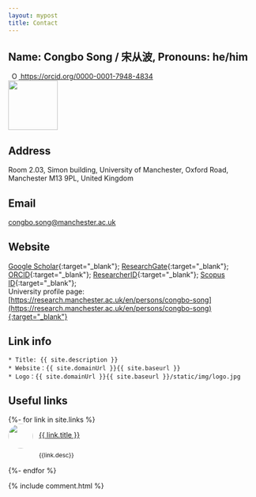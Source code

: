 ```yaml
---
layout: mypost
title: Contact
---
```



## Name: Congbo Song / 宋从波, Pronouns: he/him
<a
id="cy-effective-orcid-url"
class="underline"
 href="https://orcid.org/0000-0001-7948-4834"
 target="orcid.widget"
 rel="me noopener noreferrer"
 style="vertical-align: top">
 <img
    src="https://orcid.org/sites/default/files/images/orcid_16x16.png"
    style="width: 1em; margin-inline-start: 0.5em"
    alt="ORCID iD icon"/>
  https://orcid.org/0000-0001-7948-4834
</a><br />
<img align="left" src="{{site.baseurl}}/static/img/bio.jpg" width="100" height="100">
<br clear="left"/>

## Address
Room 2.03, Simon building, University of Manchester, Oxford Road, Manchester M13 9PL, United Kingdom

## Email
<congbo.song@manchester.ac.uk>

## Website
[Google Scholar](https://scholar.google.com/citations?user=JcL-uzcAAAAJ&hl=en){:target="_blank"};   [ResearchGate](https://www.researchgate.net/profile/Congbo-Song){:target="_blank"};  [ORCID](https://orcid.org/0000-0001-7948-4834){:target="_blank"};  [ResearcherID](https://publons.com/researcher/3024756/congbo-song/){:target="_blank"}; [Scopus ID](https://www.scopus.com/authid/detail.uri?authorId=57192012559){:target="_blank"};<br />
University profile page:[https://research.manchester.ac.uk/en/persons/congbo-song](https://research.manchester.ac.uk/en/persons/congbo-song){:target="_blank"}

## Link info
```
* Title: {{ site.description }}
* Website：{{ site.domainUrl }}{{ site.baseurl }}
* Logo：{{ site.domainUrl }}{{ site.baseurl }}/static/img/logo.jpg
```

<!--
<ul>
  {%- for link in site.links %}
  <li>
    <p><a href="{{ link.url }}" title="{{ link.desc }}" target="_blank" >{{ link.title }}</a></p>
  </li>
  {%- endfor %}
</ul>
-->
## Useful links
<div style="display:flex;flex-direction:  column">
  {%- for link in site.links %}
    <div style="display:flex;width:100%;">
      <div style="display:flex;width:100%;margin-bottom:16px;">
        <div style="text-decoration: none;">
          <a href="{{link.url}}" style="display: block;border-bottom:none;">
          <img style="border:0px solid #f00;width:50px;height:50px;border-radius: 50%;" src="{{ link.header }}">
          </a>
        </div>
        <div style="margin-left:12px;margin-top:0px;display:flex;flex-direction:column">
          <p style="border:0px solid #000;height:28px;">
            <a href="{{ link.url }}" title="{{ link.desc }}" target="_blank" >{{ link.title }}</a>
          </p>
          <div style="border:0px solid #000;font-size:12px;height:14px;">{{link.desc}}</div>
          <!-- <div style="border:0px solid #000;font-size:12px;height:24px;">{{link.tag}}</div> -->
        </div>
      </div>
    </div>
  {%- endfor %}
</div>


{% include comment.html %}

<!---
<script type="text/javascript" src="//rf.revolvermaps.com/0/0/6.js?i=5b08vik95x4&amp;m=7&amp;c=e63100&amp;cr1=ffffff&amp;f=arial&amp;l=0&amp;bv=90&amp;lx=-420&amp;ly=420&amp;hi=20&amp;he=7&amp;hc=a8ddff&amp;rs=80" async="async"></script>
-->

<script type='text/javascript' id='clustrmaps' src='//cdn.clustrmaps.com/map_v2.js?cl=3e4ab5&w=200&t=tt&d=TIXUK3EDg_Mgmr7ZUFD2xYtYEow2BWLshP0Jvh-MYdg&co=feffff&cmo=75ff53&cmn=ff5353&ct=000000'></script>
